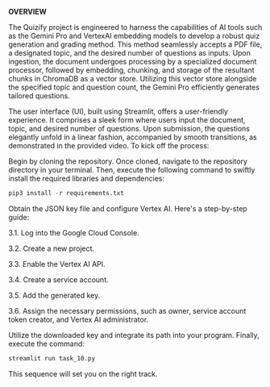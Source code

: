 **OVERVIEW**


The Quizify project is engineered to harness the capabilities of AI tools such as the Gemini Pro and VertexAI embedding models to develop a robust quiz generation and grading method. 
This method seamlessly accepts a PDF file, a designated topic, and the desired number of questions as inputs. 
Upon ingestion, the document undergoes processing by a specialized document processor, followed by embedding, chunking, 
and storage of the resultant chunks in ChromaDB as a vector store. Utilizing this vector store alongside the specified topic and question count, 
the Gemini Pro efficiently generates tailored questions.

The user interface (UI), built using Streamlit, offers a user-friendly experience. 
It comprises a sleek form where users input the document, topic, and desired number of questions. Upon submission, the questions elegantly unfold in a linear fashion, 
accompanied by smooth transitions, as demonstrated in the provided video.
To kick off the process:

Begin by cloning the repository.
Once cloned, navigate to the repository directory in your terminal. Then, execute the following command to swiftly install the required libraries and dependencies:

```python
pip3 install -r requirements.txt
```

Obtain the JSON key file and configure Vertex AI. Here's a step-by-step guide:

3.1. Log into the Google Cloud Console.

3.2. Create a new project.

3.3. Enable the Vertex AI API.

3.4. Create a service account.

3.5. Add the generated key.

3.6. Assign the necessary permissions, such as owner, service account token creator, and Vertex AI administrator.

Utilize the downloaded key and integrate its path into your program.
Finally, execute the command:
```python
streamlit run task_10.py
```
This sequence will set you on the right track.
